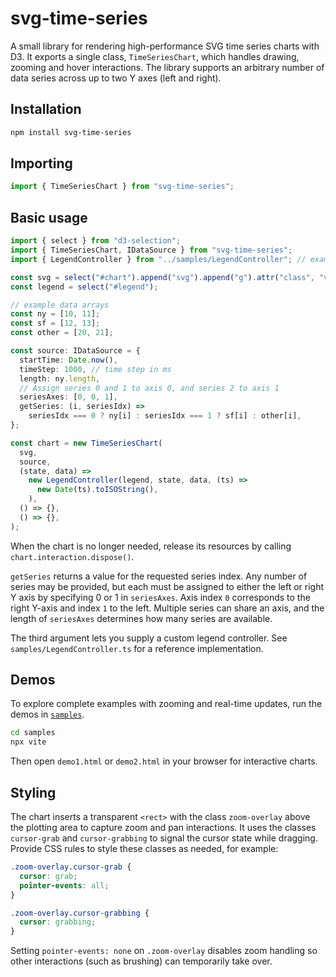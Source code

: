 # svg-time-series

A small library for rendering high-performance SVG time series charts with D3. It exports a single class, `TimeSeriesChart`, which handles drawing, zooming and hover interactions. The library supports an arbitrary number of data series across up to two Y axes (left and right).

## Installation

```sh
npm install svg-time-series
```

## Importing

```ts
import { TimeSeriesChart } from "svg-time-series";
```

## Basic usage

```ts
import { select } from "d3-selection";
import { TimeSeriesChart, IDataSource } from "svg-time-series";
import { LegendController } from "../samples/LegendController"; // example

const svg = select("#chart").append("svg").append("g").attr("class", "view");
const legend = select("#legend");

// example data arrays
const ny = [10, 11];
const sf = [12, 13];
const other = [20, 21];

const source: IDataSource = {
  startTime: Date.now(),
  timeStep: 1000, // time step in ms
  length: ny.length,
  // Assign series 0 and 1 to axis 0, and series 2 to axis 1
  seriesAxes: [0, 0, 1],
  getSeries: (i, seriesIdx) =>
    seriesIdx === 0 ? ny[i] : seriesIdx === 1 ? sf[i] : other[i],
};

const chart = new TimeSeriesChart(
  svg,
  source,
  (state, data) =>
    new LegendController(legend, state, data, (ts) =>
      new Date(ts).toISOString(),
    ),
  () => {},
  () => {},
);
```

When the chart is no longer needed, release its resources by calling
`chart.interaction.dispose()`.

`getSeries` returns a value for the requested series index. Any number of
series may be provided, but each must be assigned to either the left or right Y
axis by specifying 0 or 1 in `seriesAxes`. Axis index `0` corresponds to the
right Y-axis and index `1` to the left. Multiple series can share an axis, and
the length of `seriesAxes` determines how many series are available.

The third argument lets you supply a custom legend controller. See
`samples/LegendController.ts` for a reference implementation.

## Demos

To explore complete examples with zooming and real-time updates, run the demos in [`samples`](../samples).

```sh
cd samples
npx vite
```

Then open `demo1.html` or `demo2.html` in your browser for interactive charts.

## Styling

The chart inserts a transparent `<rect>` with the class `zoom-overlay`
above the plotting area to capture zoom and pan interactions. It uses the
classes `cursor-grab` and `cursor-grabbing` to signal the cursor state while
dragging. Provide CSS rules to style these classes as needed, for example:

```css
.zoom-overlay.cursor-grab {
  cursor: grab;
  pointer-events: all;
}

.zoom-overlay.cursor-grabbing {
  cursor: grabbing;
}
```

Setting `pointer-events: none` on `.zoom-overlay` disables zoom handling so
other interactions (such as brushing) can temporarily take over.
